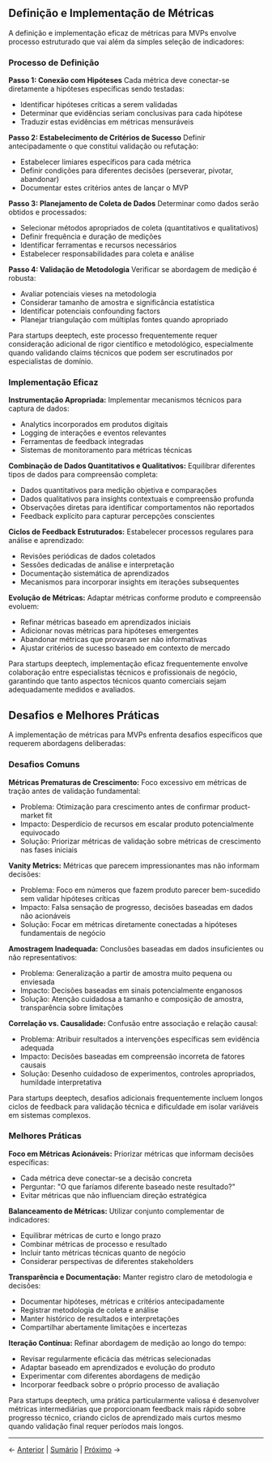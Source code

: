## Definição e Implementação de Métricas

A definição e implementação eficaz de métricas para MVPs envolve processo estruturado que vai além da simples seleção de indicadores:

### Processo de Definição

**Passo 1: Conexão com Hipóteses**
Cada métrica deve conectar-se diretamente a hipóteses específicas sendo testadas:
- Identificar hipóteses críticas a serem validadas
- Determinar que evidências seriam conclusivas para cada hipótese
- Traduzir estas evidências em métricas mensuráveis

**Passo 2: Estabelecimento de Critérios de Sucesso**
Definir antecipadamente o que constitui validação ou refutação:
- Estabelecer limiares específicos para cada métrica
- Definir condições para diferentes decisões (perseverar, pivotar, abandonar)
- Documentar estes critérios antes de lançar o MVP

**Passo 3: Planejamento de Coleta de Dados**
Determinar como dados serão obtidos e processados:
- Selecionar métodos apropriados de coleta (quantitativos e qualitativos)
- Definir frequência e duração de medições
- Identificar ferramentas e recursos necessários
- Estabelecer responsabilidades para coleta e análise

**Passo 4: Validação de Metodologia**
Verificar se abordagem de medição é robusta:
- Avaliar potenciais vieses na metodologia
- Considerar tamanho de amostra e significância estatística
- Identificar potenciais confounding factors
- Planejar triangulação com múltiplas fontes quando apropriado

Para startups deeptech, este processo frequentemente requer consideração adicional de rigor científico e metodológico, especialmente quando validando claims técnicos que podem ser escrutinados por especialistas de domínio.

### Implementação Eficaz

**Instrumentação Apropriada:**
Implementar mecanismos técnicos para captura de dados:
- Analytics incorporados em produtos digitais
- Logging de interações e eventos relevantes
- Ferramentas de feedback integradas
- Sistemas de monitoramento para métricas técnicas

**Combinação de Dados Quantitativos e Qualitativos:**
Equilibrar diferentes tipos de dados para compreensão completa:
- Dados quantitativos para medição objetiva e comparações
- Dados qualitativos para insights contextuais e compreensão profunda
- Observações diretas para identificar comportamentos não reportados
- Feedback explícito para capturar percepções conscientes

**Ciclos de Feedback Estruturados:**
Estabelecer processos regulares para análise e aprendizado:
- Revisões periódicas de dados coletados
- Sessões dedicadas de análise e interpretação
- Documentação sistemática de aprendizados
- Mecanismos para incorporar insights em iterações subsequentes

**Evolução de Métricas:**
Adaptar métricas conforme produto e compreensão evoluem:
- Refinar métricas baseado em aprendizados iniciais
- Adicionar novas métricas para hipóteses emergentes
- Abandonar métricas que provaram ser não informativas
- Ajustar critérios de sucesso baseado em contexto de mercado

Para startups deeptech, implementação eficaz frequentemente envolve colaboração entre especialistas técnicos e profissionais de negócio, garantindo que tanto aspectos técnicos quanto comerciais sejam adequadamente medidos e avaliados.

## Desafios e Melhores Práticas

A implementação de métricas para MVPs enfrenta desafios específicos que requerem abordagens deliberadas:

### Desafios Comuns

**Métricas Prematuras de Crescimento:**
Foco excessivo em métricas de tração antes de validação fundamental:
- Problema: Otimização para crescimento antes de confirmar product-market fit
- Impacto: Desperdício de recursos em escalar produto potencialmente equivocado
- Solução: Priorizar métricas de validação sobre métricas de crescimento nas fases iniciais

**Vanity Metrics:**
Métricas que parecem impressionantes mas não informam decisões:
- Problema: Foco em números que fazem produto parecer bem-sucedido sem validar hipóteses críticas
- Impacto: Falsa sensação de progresso, decisões baseadas em dados não acionáveis
- Solução: Focar em métricas diretamente conectadas a hipóteses fundamentais de negócio

**Amostragem Inadequada:**
Conclusões baseadas em dados insuficientes ou não representativos:
- Problema: Generalização a partir de amostra muito pequena ou enviesada
- Impacto: Decisões baseadas em sinais potencialmente enganosos
- Solução: Atenção cuidadosa a tamanho e composição de amostra, transparência sobre limitações

**Correlação vs. Causalidade:**
Confusão entre associação e relação causal:
- Problema: Atribuir resultados a intervenções específicas sem evidência adequada
- Impacto: Decisões baseadas em compreensão incorreta de fatores causais
- Solução: Desenho cuidadoso de experimentos, controles apropriados, humildade interpretativa

Para startups deeptech, desafios adicionais frequentemente incluem longos ciclos de feedback para validação técnica e dificuldade em isolar variáveis em sistemas complexos.

### Melhores Práticas

**Foco em Métricas Acionáveis:**
Priorizar métricas que informam decisões específicas:
- Cada métrica deve conectar-se a decisão concreta
- Perguntar: "O que faríamos diferente baseado neste resultado?"
- Evitar métricas que não influenciam direção estratégica

**Balanceamento de Métricas:**
Utilizar conjunto complementar de indicadores:
- Equilibrar métricas de curto e longo prazo
- Combinar métricas de processo e resultado
- Incluir tanto métricas técnicas quanto de negócio
- Considerar perspectivas de diferentes stakeholders

**Transparência e Documentação:**
Manter registro claro de metodologia e decisões:
- Documentar hipóteses, métricas e critérios antecipadamente
- Registrar metodologia de coleta e análise
- Manter histórico de resultados e interpretações
- Compartilhar abertamente limitações e incertezas

**Iteração Contínua:**
Refinar abordagem de medição ao longo do tempo:
- Revisar regularmente eficácia das métricas selecionadas
- Adaptar baseado em aprendizados e evolução do produto
- Experimentar com diferentes abordagens de medição
- Incorporar feedback sobre o próprio processo de avaliação

Para startups deeptech, uma prática particularmente valiosa é desenvolver métricas intermediárias que proporcionam feedback mais rápido sobre progresso técnico, criando ciclos de aprendizado mais curtos mesmo quando validação final requer períodos mais longos.

---

← [Anterior](./4.1.3_metricas_avaliacao_mvp_parte2.md) | [Sumário](../../sumario.md) | [Próximo](./4.1.3_metricas_avaliacao_mvp_parte4.md) →